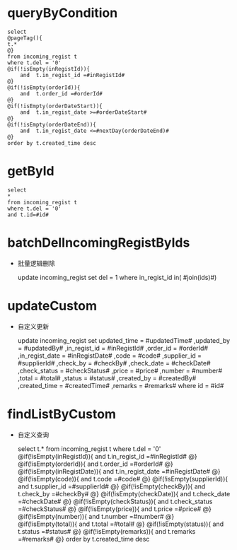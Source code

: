 queryByCondition
===


    select 
    @pageTag(){
    t.*
    @}
    from incoming_regist t
    where t.del = '0'  
    @if(!isEmpty(inRegistId)){
        and  t.in_regist_id =#inRegistId#
    @}
    @if(!isEmpty(orderId)){
        and  t.order_id =#orderId#
    @}
    @if(!isEmpty(orderDateStart)){
        and  t.in_regist_date >=#orderDateStart#
    @}
    @if(!isEmpty(orderDateEnd)){
        and  t.in_regist_date <=#nextDay(orderDateEnd)#
    @}
    order by t.created_time desc
    
    
    
getById
===

    select
    *
    from incoming_regist t
    where t.del = '0'
    and t.id=#id#



batchDelIncomingRegistByIds
===

* 批量逻辑删除

    update incoming_regist set del = 1 where in_regist_id  in( #join(ids)#)
    


updateCustom
===

* 自定义更新

    update incoming_regist 
    set 
        updated_time = #updatedTime#
        ,updated_by = #updatedBy#
                ,in_regist_id = #inRegistId#
                ,order_id = #orderId#
                ,in_regist_date = #inRegistDate#
                ,code = #code#
                ,supplier_id = #supplierId#
                ,check_by = #checkBy#
                ,check_date = #checkDate#
                ,check_status = #checkStatus#
                ,price = #price#
                ,number = #number#
                ,total = #total#
                ,status = #status#
                ,created_by = #createdBy#
                ,created_time = #createdTime#
                ,remarks = #remarks#
    where id  = #id#
    
    
    
findListByCustom
===

* 自定义查询


    select 
    t.*
    from incoming_regist t
    where t.del = '0'  
    @if(!isEmpty(inRegistId)){
        and  t.in_regist_id =#inRegistId#
    @}
    @if(!isEmpty(orderId)){
        and  t.order_id =#orderId#
    @}
    @if(!isEmpty(inRegistDate)){
        and  t.in_regist_date =#inRegistDate#
    @}
    @if(!isEmpty(code)){
        and  t.code =#code#
    @}
    @if(!isEmpty(supplierId)){
        and  t.supplier_id =#supplierId#
    @}
    @if(!isEmpty(checkBy)){
        and  t.check_by =#checkBy#
    @}
    @if(!isEmpty(checkDate)){
        and  t.check_date =#checkDate#
    @}
    @if(!isEmpty(checkStatus)){
        and  t.check_status =#checkStatus#
    @}
    @if(!isEmpty(price)){
        and  t.price =#price#
    @}
    @if(!isEmpty(number)){
        and  t.number =#number#
    @}
    @if(!isEmpty(total)){
        and  t.total =#total#
    @}
    @if(!isEmpty(status)){
        and  t.status =#status#
    @}
    @if(!isEmpty(remarks)){
        and  t.remarks =#remarks#
    @}
    order by t.created_time desc